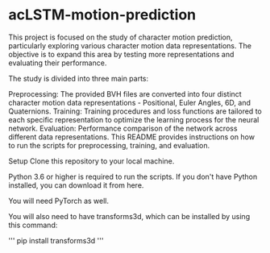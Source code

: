 # acLSTM-motion-prediction
This project is focused on the study of character motion prediction, particularly exploring various character motion data representations. The objective is to expand this area by testing more representations and evaluating their performance.

The study is divided into three main parts:

Preprocessing: The provided BVH files are converted into four distinct character motion data representations - Positional, Euler Angles, 6D, and Quaternions.
Training: Training procedures and loss functions are tailored to each specific representation to optimize the learning process for the neural network.
Evaluation: Performance comparison of the network across different data representations.
This README provides instructions on how to run the scripts for preprocessing, training, and evaluation.

Setup
Clone this repository to your local machine.

Python 3.6 or higher is required to run the scripts. If you don't have Python installed, you can download it from here.

You will need PyTorch as well.

You will also need to have transforms3d, which can be installed by using this command:

''' pip install transforms3d '''
